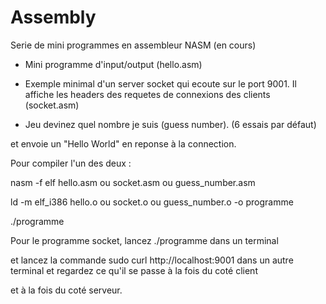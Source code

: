# Assembly

Serie de mini programmes en assembleur NASM (en cours)

- Mini programme d'input/output (hello.asm)

- Exemple minimal d'un server socket qui ecoute sur le port 9001. Il affiche les headers des requetes de connexions des clients (socket.asm)

- Jeu devinez quel nombre je suis (guess number). (6 essais par défaut)

et envoie un "Hello World" en reponse à la connection.

Pour compiler l'un des deux :

nasm -f elf hello.asm ou socket.asm ou guess_number.asm

ld -m elf_i386 hello.o ou socket.o ou guess_number.o -o programme

./programme

Pour le programme socket, lancez ./programme dans un terminal

et lancez la commande sudo curl http://localhost:9001 dans un autre terminal et regardez ce qu'il se passe à la fois du coté client

et à la fois du coté serveur.
